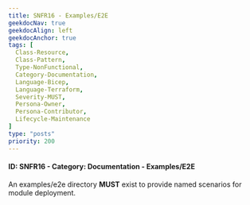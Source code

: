 ```yaml
---
title: SNFR16 - Examples/E2E
geekdocNav: true
geekdocAlign: left
geekdocAnchor: true
tags: [
  Class-Resource,
  Class-Pattern,
  Type-NonFunctional,
  Category-Documentation,
  Language-Bicep,
  Language-Terraform,
  Severity-MUST,
  Persona-Owner,
  Persona-Contributor,
  Lifecycle-Maintenance
]
type: "posts"
priority: 200
---
```


#### ID: SNFR16 - Category: Documentation - Examples/E2E

An examples/e2e directory **MUST** exist to provide named scenarios for module deployment.
